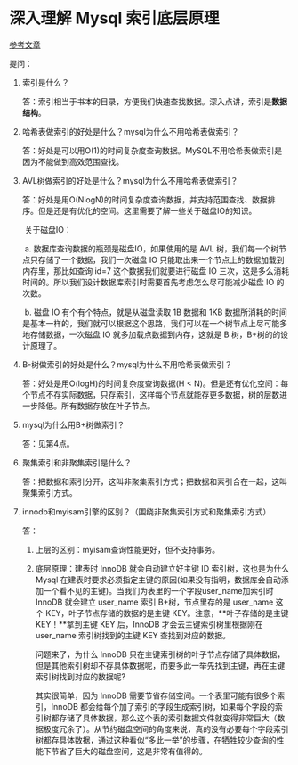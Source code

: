 # 深入理解 Mysql 索引底层原理



[参考文章](https://zhuanlan.zhihu.com/p/113917726)

提问：

1. 索引是什么？

   答：索引相当于书本的目录，方便我们快速查找数据。深入点讲，索引是**数据结构**。

2. 哈希表做索引的好处是什么？mysql为什么不用哈希表做索引？

   答：好处是可以用O(1)的时间复杂度查询数据。MySQL不用哈希表做索引是因为不能做到高效范围查找。

3. AVL树做索引的好处是什么？mysql为什么不用哈希表做索引？

   答：好处是用O(NlogN)的时间复杂度查询数据，并支持范围查找、数据排序。但是还是有优化的空间。这里需要了解一些关于磁盘IO的知识。

   ​	关于磁盘IO：

   ​	a. 数据库查询数据的瓶颈是磁盘IO，如果使用的是 AVL 树，我们每一个树节点只存储了一个数据，我们一次磁盘 IO 只能取出来一个节点上的数据加载到内存里，那比如查询 id=7 这个数据我们就要进行磁盘 IO 三次，这是多么消耗时间的。所以我们设计数据库索引时需要首先考虑怎么尽可能减少磁盘 IO 的次数。

   ​	b. 磁盘 IO 有个有个特点，就是从磁盘读取 1B 数据和 1KB 数据所消耗的时间是基本一样的，我们就可以根据这个思路，我们可以在一个树节点上尽可能多地存储数据，一次磁盘 IO 就多加载点数据到内存，这就是 B 树，B+树的的设计原理了。

   

4. B-树做索引的好处是什么？mysql为什么不用哈希表做索引？

   答：好处是用O(logH)的时间复杂度查询数据(H < N)。但是还有优化空间：每个节点不存实际数据，只存索引，这样每个节点就能存更多数据，树的层数进一步降低。所有数据存放在叶子节点。

5. mysql为什么用B+树做索引？

   答：见第4点。

6. 聚集索引和非聚集索引是什么？

   答：把数据和索引分开，这叫非聚集索引方式；把数据和索引合在一起，这叫聚集索引方式。

7. innodb和myisam引擎的区别？（围绕非聚集索引方式和聚集索引方式）

   答：

    1. 上层的区别：myisam查询性能更好，但不支持事务。

    2. 底层原理：建表时 InnoDB 就会自动建立好主键 ID 索引树，这也是为什么 Mysql 在建表时要求必须指定主键的原因(如果没有指明，数据库会自动添加一个看不见的主键)。当我们为表里的一个字段user_name加索引时InnoDB 就会建立 user_name 索引 B+树，节点里存的是 user_name 这个 KEY，叶子节点存储的数据的是主键 KEY。注意，**叶子存储的是主键 KEY！**拿到主键 KEY 后，InnoDB 才会去主键索引树里根据刚在 user_name 索引树找到的主键 KEY 查找到对应的数据。

       问题来了，为什么 InnoDB 只在主键索引树的叶子节点存储了具体数据，但是其他索引树却不存具体数据呢，而要多此一举先找到主键，再在主键索引树找到对应的数据呢?

       其实很简单，因为 InnoDB 需要节省存储空间。一个表里可能有很多个索引，InnoDB 都会给每个加了索引的字段生成索引树，如果每个字段的索引树都存储了具体数据，那么这个表的索引数据文件就变得非常巨大（数据极度冗余了）。从节约磁盘空间的角度来说，真的没有必要每个字段索引树都存具体数据，通过这种看似“多此一举”的步骤，在牺牲较少查询的性能下节省了巨大的磁盘空间，这是非常有值得的。

   